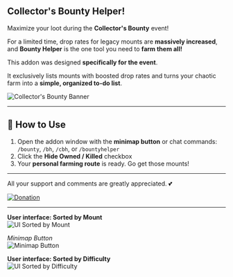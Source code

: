## **Collector's Bounty Helper!**

Maximize your loot during the **Collector's Bounty** event!

For a limited time, drop rates for legacy mounts are **massively increased**, and **Bounty Helper** is the one tool you need to **farm them all!**

This addon was designed **specifically for the event**.

It exclusively lists mounts with boosted drop rates and turns your chaotic farm into a **simple, organized to-do list**.

![Collector's Bounty Banner](https://i.imgur.com/ICVDpVZ.jpeg)

---

## 🚀 **How to Use**

1. Open the addon window with the **minimap button** or chat commands:  
   `/bounty`, `/bh`, `/cbh`, or `/bountyhelper`  
2. Click the **Hide Owned / Killed** checkbox  
3. Your **personal farming route** is ready. Go get those mounts!

---

All your support and comments are greatly appreciated. 💕

[![Donation](https://i.imgur.com/93Q1qMS.png)](https://buymeacoffee.com/bettiold)

---

**User interface: Sorted by Mount**  
![UI Sorted by Mount](https://i.imgur.com/lGfuD2g.jpeg)

*Minimap Button*  
![Minimap Button](https://i.imgur.com/VjnNTYw.jpeg)

**User interface: Sorted by Difficulty**  
![UI Sorted by Difficulty](https://i.imgur.com/THEETf9.jpeg)
